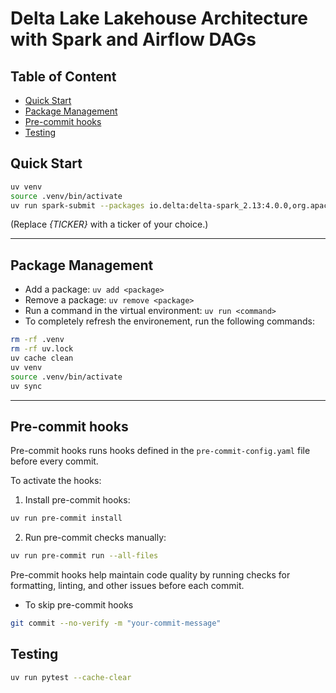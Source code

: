 # Delta Lake Lakehouse Architecture with Spark and Airflow DAGs


## Table of Content
<!-- START doctoc generated TOC please keep comment here to allow auto update -->
<!-- DON'T EDIT THIS SECTION, INSTEAD RE-RUN doctoc TO UPDATE -->

- [Quick Start](#quick-start)
- [Package Management](#package-management)
- [Pre-commit hooks](#pre-commit-hooks)
- [Testing](#testing)

<!-- END doctoc generated TOC please keep comment here to allow auto update -->

## Quick Start

```bash
uv venv
source .venv/bin/activate
uv run spark-submit --packages io.delta:delta-spark_2.13:4.0.0,org.apache.hadoop:hadoop-aws:3.4.0,com.amazonaws:aws-java-sdk-bundle:1.12.262 src/main.py {TICKER} --cache-clear
```

(Replace *{TICKER}* with a ticker of your choice.)


<hr />


## Package Management

- Add a package: `uv add <package>`
- Remove a package: `uv remove <package>`
- Run a command in the virtual environment: `uv run <command>`
- To completely refresh the environement, run the following commands:

```bash
rm -rf .venv
rm -rf uv.lock
uv cache clean
uv venv
source .venv/bin/activate
uv sync
```

<hr />


## Pre-commit hooks

Pre-commit hooks runs hooks defined in the `pre-commit-config.yaml` file before every commit.

To activate the hooks:

1. Install pre-commit hooks:

```bash
uv run pre-commit install
```

2. Run pre-commit checks manually:

```bash
uv run pre-commit run --all-files
```

Pre-commit hooks help maintain code quality by running checks for formatting, linting, and other issues before each commit.

* To skip pre-commit hooks

```bash
git commit --no-verify -m "your-commit-message"
```


## Testing

```bash
uv run pytest --cache-clear
```
